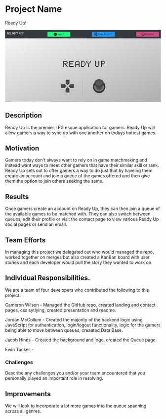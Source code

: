 # Project Name
Ready Up!

![Homepage](public/images/screenshots/homepage.PNG)

## Description
Ready Up is the premier LFG esque application for gamers. Ready Up will allow gamers a way to sync up with one another on todays hottest games. 

## Motivation
Gamers today don't always want to rely on in game matchmaking and instead want ways to meet other gamers that have their similar skill or rank. Ready Up sets out to offer gamers a way to do just that by haveing them create an account and join a queue of the games offered and then give them the option to join others seeking the same. 

## Results
Once gamers create an account on Ready Up, they can then join a queue of the available games to be matched with. They can also switch between queues, edit their profile or visit the contact page to view various Ready Up social pages or send an email.

## Team Efforts
In managing this project we delegated out who would managed the repo, worked together on merges but also created a KanBan board with user stories and each developer would pull the story they wanted to work on.

## Individual Responsibilities.
We are a team of four developers who contributed the following to this project:

Cameron Wilson - Managed the GitHub repo, created landing and contact pages, css sytlying, created presentation and readme.

Jordan McCollum - Created the majority of the backend logic using JavaScript for authentication, login/logout functionality, logic for the gamers being able to move between queues, creaated Data Base.

Jacob Hines - Created the background and logo, created the Queue page

Ewin Tucker - 

### Challenges
Describe any challenges you and/or your team encountered
that you personally played an important role in resolving.

## Improvements
We will look to incorporate a lot more games into the queue spanning across all genres.